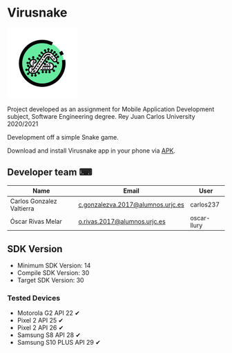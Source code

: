 # Virusnake

![icon](app/src/main/res/mipmap-hdpi/ic_launcher_foreground.png)

Project developed as an assignment for Mobile Application Development subject, Software Engineering degree. Rey Juan Carlos University 2020/2021

Development off a simple Snake game.

Download and install Virusnake app in your phone via [APK](Virusnake.apk).

## Developer team ⌨
| Name	| Email	| User |
|-------|-------|--------|
| Carlos Gonzalez Valtierra	| c.gonzalezva.2017@alumnos.urjc.es	| carlos237 |
| Óscar Rivas Melar         | o.rivas.2017@alumnos.urjc.es 	| oscar-llury |
  
## SDK Version
- Minimum SDK Version: 14
- Compile SDK Version: 30
- Target SDK Version: 30

### Tested Devices
- Motorola G2 API 22  ✔
- Pixel 2 API 25 ✔
- Pixel 2 API 26 ✔
- Samsung S8 API 28 ✔
- Samsung S10 PLUS API 29 ✔
